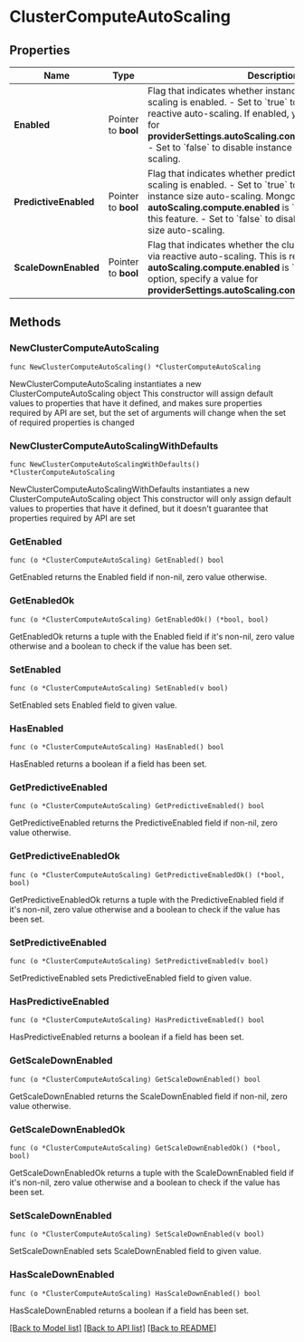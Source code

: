 # ClusterComputeAutoScaling

## Properties

Name | Type | Description | Notes
------------ | ------------- | ------------- | -------------
**Enabled** | Pointer to **bool** | Flag that indicates whether instance size reactive auto-scaling is enabled.  - Set to &#x60;true&#x60; to enable instance size reactive auto-scaling. If enabled, you must specify a value for **providerSettings.autoScaling.compute.maxInstanceSize**. - Set to &#x60;false&#x60; to disable instance size reactive auto-scaling. | [optional] [default to false]
**PredictiveEnabled** | Pointer to **bool** | Flag that indicates whether predictive instance size auto-scaling is enabled.  - Set to &#x60;true&#x60; to enable predictive instance size auto-scaling. MongoDB Cloud requires **autoScaling.compute.enabled** is &#x60;true&#x60; in order to enable this feature. - Set to &#x60;false&#x60; to disable predictive instance size auto-scaling. | [optional] [default to false]
**ScaleDownEnabled** | Pointer to **bool** | Flag that indicates whether the cluster tier can scale down via reactive auto-scaling. This is required if **autoScaling.compute.enabled** is &#x60;true&#x60;. If you enable this option, specify a value for **providerSettings.autoScaling.compute.minInstanceSize**. | [optional] [default to false]

## Methods

### NewClusterComputeAutoScaling

`func NewClusterComputeAutoScaling() *ClusterComputeAutoScaling`

NewClusterComputeAutoScaling instantiates a new ClusterComputeAutoScaling object
This constructor will assign default values to properties that have it defined,
and makes sure properties required by API are set, but the set of arguments
will change when the set of required properties is changed

### NewClusterComputeAutoScalingWithDefaults

`func NewClusterComputeAutoScalingWithDefaults() *ClusterComputeAutoScaling`

NewClusterComputeAutoScalingWithDefaults instantiates a new ClusterComputeAutoScaling object
This constructor will only assign default values to properties that have it defined,
but it doesn't guarantee that properties required by API are set

### GetEnabled

`func (o *ClusterComputeAutoScaling) GetEnabled() bool`

GetEnabled returns the Enabled field if non-nil, zero value otherwise.

### GetEnabledOk

`func (o *ClusterComputeAutoScaling) GetEnabledOk() (*bool, bool)`

GetEnabledOk returns a tuple with the Enabled field if it's non-nil, zero value otherwise
and a boolean to check if the value has been set.

### SetEnabled

`func (o *ClusterComputeAutoScaling) SetEnabled(v bool)`

SetEnabled sets Enabled field to given value.

### HasEnabled

`func (o *ClusterComputeAutoScaling) HasEnabled() bool`

HasEnabled returns a boolean if a field has been set.
### GetPredictiveEnabled

`func (o *ClusterComputeAutoScaling) GetPredictiveEnabled() bool`

GetPredictiveEnabled returns the PredictiveEnabled field if non-nil, zero value otherwise.

### GetPredictiveEnabledOk

`func (o *ClusterComputeAutoScaling) GetPredictiveEnabledOk() (*bool, bool)`

GetPredictiveEnabledOk returns a tuple with the PredictiveEnabled field if it's non-nil, zero value otherwise
and a boolean to check if the value has been set.

### SetPredictiveEnabled

`func (o *ClusterComputeAutoScaling) SetPredictiveEnabled(v bool)`

SetPredictiveEnabled sets PredictiveEnabled field to given value.

### HasPredictiveEnabled

`func (o *ClusterComputeAutoScaling) HasPredictiveEnabled() bool`

HasPredictiveEnabled returns a boolean if a field has been set.
### GetScaleDownEnabled

`func (o *ClusterComputeAutoScaling) GetScaleDownEnabled() bool`

GetScaleDownEnabled returns the ScaleDownEnabled field if non-nil, zero value otherwise.

### GetScaleDownEnabledOk

`func (o *ClusterComputeAutoScaling) GetScaleDownEnabledOk() (*bool, bool)`

GetScaleDownEnabledOk returns a tuple with the ScaleDownEnabled field if it's non-nil, zero value otherwise
and a boolean to check if the value has been set.

### SetScaleDownEnabled

`func (o *ClusterComputeAutoScaling) SetScaleDownEnabled(v bool)`

SetScaleDownEnabled sets ScaleDownEnabled field to given value.

### HasScaleDownEnabled

`func (o *ClusterComputeAutoScaling) HasScaleDownEnabled() bool`

HasScaleDownEnabled returns a boolean if a field has been set.

[[Back to Model list]](../README.md#documentation-for-models) [[Back to API list]](../README.md#documentation-for-api-endpoints) [[Back to README]](../README.md)


